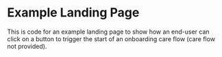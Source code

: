 # Example Landing Page

This is code for an example landing page to show how an end-user can click on a button to trigger the start of an onboarding care flow (care flow not provided).
